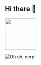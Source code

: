 ## Hi there 👋

<img src="https://i.giphy.com/media/v1.Y2lkPTc5MGI3NjExb3Q5OW9kOWw5dXk4NnlvN3dtMXBkd3BvbDNzY3VzOXFhM3Bwa3A0NCZlcD12MV9pbnRlcm5hbF9naWZfYnlfaWQmY3Q9Zw/gDI6uVVVYEWVG/giphy.gif" width="100vw" >

![Uh oh, derp!](https://i.giphy.com/media/v1.Y2lkPTc5MGI3NjExb3Q5OW9kOWw5dXk4NnlvN3dtMXBkd3BvbDNzY3VzOXFhM3Bwa3A0NCZlcD12MV9pbnRlcm5hbF9naWZfYnlfaWQmY3Q9Zw/gDI6uVVVYEWVG/giphy.gif)

<!--
**ryxnseamxn/ryxnseamxn** is a ✨ _special_ ✨ repository because its `README.md` (this file) appears on your GitHub profile.

Here are some ideas to get you started:

- 🔭 I’m currently working on ...
- 🌱 I’m currently learning ...
- 👯 I’m looking to collaborate on ...
- 🤔 I’m looking for help with ...
- 💬 Ask me about ...
- 📫 How to reach me: ...
- 😄 Pronouns: ...
- ⚡ Fun fact: ...
-->

